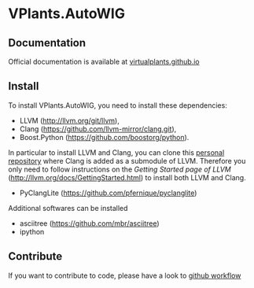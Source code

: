 # VPlants.AutoWIG

## Documentation

Official documentation is available at [virtualplants.github.io](http://virtualplants.github.io)

## Install

To install VPlants.AutoWIG, you need to install these dependencies:
  - LLVM (http://llvm.org/git/llvm),
  - Clang (https://github.com/llvm-mirror/clang.git),
  - Boost.Python (https://github.com/boostorg/python).
  
In particular to install LLVM and Clang, you can clone this [personal repository](https://github.com/pfernique/llvm) where Clang is added as a submodule of LLVM.
Therefore you only need to follow instructions on the *Getting Started page of LLVM* (http://llvm.org/docs/GettingStarted.html) to install both LLVM and Clang.

- PyClangLite (https://github.com/pfernique/pyclanglite)

Additional softwares can be installed
  - asciitree (https://github.com/mbr/asciitree)
  - ipython

## Contribute

If you want to contribute to code, please have a look to [github workflow](http://virtualplants.github.io/contribute/devel/git-workflow.html)
